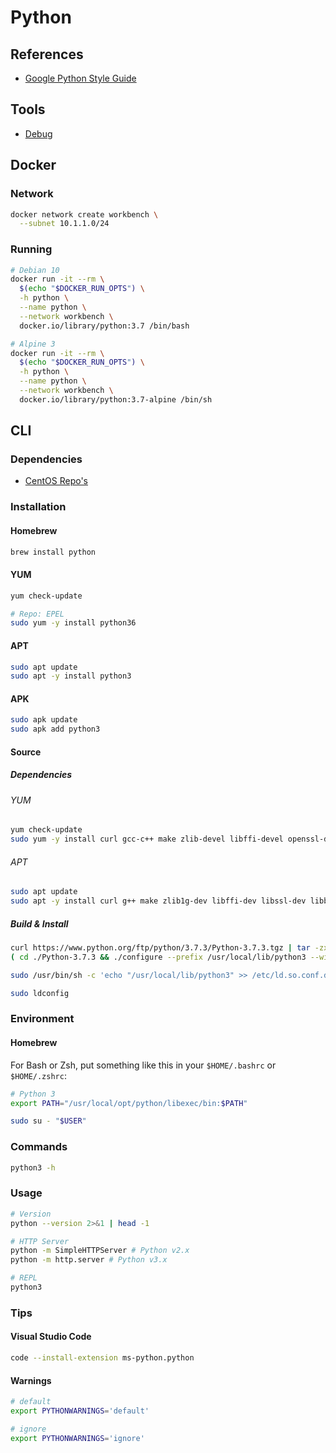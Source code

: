 # Python

## References

- [Google Python Style Guide](https://google.github.io/styleguide/pyguide.html)

## Tools

- [Debug](/ipdb.md)

## Docker

### Network

```sh
docker network create workbench \
  --subnet 10.1.1.0/24
```

### Running

```sh
# Debian 10
docker run -it --rm \
  $(echo "$DOCKER_RUN_OPTS") \
  -h python \
  --name python \
  --network workbench \
  docker.io/library/python:3.7 /bin/bash

# Alpine 3
docker run -it --rm \
  $(echo "$DOCKER_RUN_OPTS") \
  -h python \
  --name python \
  --network workbench \
  docker.io/library/python:3.7-alpine /bin/sh
```

## CLI

### Dependencies

- [CentOS Repo's](/centos.md#repositories)

### Installation

#### Homebrew

```sh
brew install python
```

#### YUM

```sh
yum check-update

# Repo: EPEL
sudo yum -y install python36
```

#### APT

```sh
sudo apt update
sudo apt -y install python3
```

#### APK

```sh
sudo apk update
sudo apk add python3
```

#### Source

##### Dependencies

###### YUM

```sh
yum check-update
sudo yum -y install curl gcc-c++ make zlib-devel libffi-devel openssl-devel bzip2-devel readline-devel sqlite-devel
```

###### APT

```sh
sudo apt update
sudo apt -y install curl g++ make zlib1g-dev libffi-dev libssl-dev libbz2-dev libreadline-dev libsqlite3-dev
```

##### Build & Install

```sh
curl https://www.python.org/ftp/python/3.7.3/Python-3.7.3.tgz | tar -zx
( cd ./Python-3.7.3 && ./configure --prefix /usr/local/lib/python3 --with-threads --enable-shared && make && sudo make altinstall ) && rm -r ./Python-3.7.3
```

```sh
sudo /usr/bin/sh -c 'echo "/usr/local/lib/python3" >> /etc/ld.so.conf.d/python3.conf'
```

```sh
sudo ldconfig
```

### Environment

#### Homebrew

For Bash or Zsh, put something like this in your `$HOME/.bashrc` or `$HOME/.zshrc`:

```sh
# Python 3
export PATH="/usr/local/opt/python/libexec/bin:$PATH"
```

```sh
sudo su - "$USER"
```

### Commands

```sh
python3 -h
```

### Usage

```sh
# Version
python --version 2>&1 | head -1

# HTTP Server
python -m SimpleHTTPServer # Python v2.x
python -m http.server # Python v3.x

# REPL
python3
```

### Tips

#### Visual Studio Code

```sh
code --install-extension ms-python.python
```

#### Warnings

```sh
# default
export PYTHONWARNINGS='default'

# ignore
export PYTHONWARNINGS='ignore'
```
